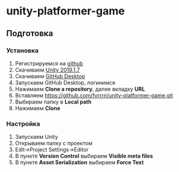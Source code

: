 # unity-platformer-game

## Подготовка
### Установка
1. Регистрируемся на [github](https://github.com)
2. Скачиваем [Unity 2019.1.7](https://download.unity3d.com/download_unity/f3c4928e5742/Windows64EditorInstaller/UnitySetup64.exe)
3. Скачиваем [GitHub Desktop](https://desktop.github.com)
4. Запускаем GitHub Desktop, логинимся
5. Нажимаем **Clone a repository**, далее вкладку **URL**
6. Вставляем https://github.com/fvrrrn/unity-platformer-game.git
7. Выбираем папку в **Local path**
8. Нажимаем **Clone**
### Настройка
1. Запускаем Unity
2. Открываем папку с проектом
3. Edit->Project Settings->Editor
4. В пункте **Version Control** выбираем **Visible meta files**
5. В пункте **Asset Serialization** выбираем **Force Text**

